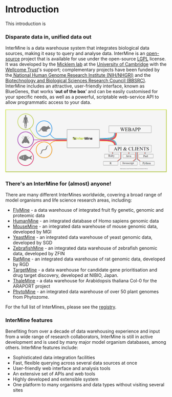 # Introduction

This introduction is 

### Disparate data in, unified data out

InterMine is a data warehouse system that integrates biological data sources, making it easy to query and analyse data. InterMine is an [open-source](https://github.com/intermine/intermine) project that is available for use under the open-source [LGPL](http://www.gnu.org/licenses/lgpl.html) license. It was developed by the [Micklem lab](http://www.micklemlab.org/) at the [University of Cambridge](https://www.gen.cam.ac.uk/) with the [Wellcome Trust](https://wellcome.org/)'s support; complementary projects have been funded by the[ National Human Genome Research Institute \(NIH/NHGRI\)](https://www.nih.gov/) and the [Biotechnology and Biological Sciences Research Council \(BBSRC\)](https://bbsrc.ukri.org/). InterMine includes an attractive, user-friendly interface, known as BlueGenes, that works ‘**out of the box**’ and can be easily customised for your specific needs, as well as a powerful, scriptable web-service API to allow programmatic access to your data. 

![What is InterMine?](../../.gitbook/assets/intro.png)

### There's an InterMine for \(almost\) anyone!

There are many different InterMines worldwide, covering a broad range of model organisms and life science research areas, including:

* [FlyMine](https://www.flymine.org/)  - a data warehouse of integrated fruit fly genetic, genomic and proteomic data
* [HumanMine](https://www.humanmine.org/) - an integrated database of Homo sapiens genomic data
* [MouseMine](http://www.mousemine.org/) - an integrated data warehouse of mouse genomic data, developed by MGI
* [YeastMine](https://yeastmine.yeastgenome.org/) - an integrated data warehouse of yeast genomic data, developed by SGD
* [ZebrafishMine](http://zebrafishmine.org/) - an integrated data warehouse of zebrafish genomic data, developed by ZFIN
* [RatMine](http://ratmine.mcw.edu/ratmine/begin.do) - an integrated data warehouse of rat genomic data, developed by RGD
* [TargetMine](http://targetmine.mizuguchilab.org/) - a data warehouse for candidate gene prioritisation and drug target discovery, developed at NIBIO, Japan.
* [ThaleMine](https://apps.araport.org/thalemine) - a data warehouse for Arabidopsis thaliana Col-0 for the ARAPORT project
* [PhytoMine](https://phytozome.jgi.doe.gov/phytomine) - an integrated data warehouse of over 50 plant genomes from Phytozome.

For the full list of InterMines, please see the [registry](http://registry.intermine.org/). 

### InterMine features

Benefiting from over a decade of data warehousing experience and input from a wide range of research collaborators, InterMine is still in active development and is used by many major model organism databases, among others. InterMine features include:

* Sophisticated data integration facilities
* Fast, flexible querying across several data sources at once
* User-friendly web interface and analysis tools
* An extensive set of APIs and web tools
* Highly developed and extensible system
* One platform to many organisms and data types without visiting several sites 

